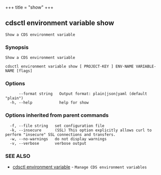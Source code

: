 +++
title = "show"
+++
## cdsctl environment variable show

`Show a CDS environment variable`

### Synopsis

`Show a CDS environment variable`

```
cdsctl environment variable show [ PROJECT-KEY ] ENV-NAME VARIABLE-NAME [flags]
```

### Options

```
      --format string   Output format: plain|json|yaml (default "plain")
  -h, --help            help for show
```

### Options inherited from parent commands

```
  -f, --file string   set configuration file
  -k, --insecure      (SSL) This option explicitly allows curl to perform "insecure" SSL connections and transfers.
  -w, --no-warnings   do not display warnings
  -v, --verbose       verbose output
```

### SEE ALSO

* [cdsctl environment variable](/manual/components/cdsctl/environment/variable/)	 - `Manage CDS environment variables`

